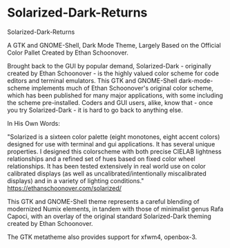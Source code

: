 # Solarized-Dark-Returns
Solarized-Dark-Returns

A GTK and GNOME-Shell, Dark Mode Theme, Largely Based on the Official Color Pallet Created by Ethan Schoonover.

Brought back to the GUI by popular demand, Solarized-Dark - originally created by Ethan Schoonover - is the highly valued color scheme for code editors and terminal emulators. This GTK and GNOME-Shell dark-mode-scheme implements much of Ethan Schoonover's original color scheme, which has been published for many major applications, with some including the scheme pre-installed. Coders and GUI users, alike, know that - once you try Solarized-Dark - it is hard to go back to anything else.

In His Own Words:

"Solarized is a sixteen color palette (eight monotones, eight accent colors) designed for use with terminal and gui applications. It has several unique properties. I designed this colorscheme with both precise CIELAB lightness relationships and a refined set of hues based on fixed color wheel relationships. It has been tested extensively in real world use on color calibrated displays (as well as uncalibrated/intentionally miscalibrated displays) and in a variety of lighting conditions." https://ethanschoonover.com/solarized/

This GTK and GNOME-Shell theme represents a careful blending of modernized Numix elements, in tandem with those of minimalist genus Rafa Capoci, with an overlay of the original standard Solarized-Dark theming created by Ethan Schoonover.

The GTK metatheme also provides support for xfwm4, openbox-3.
